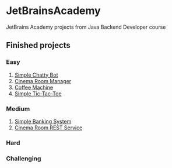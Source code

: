 # JetBrainsAcademy
JetBrains Academy projects from Java Backend Developer course

## Finished projects
### Easy
1) [Simple Chatty Bot](https://github.com/SmartOven/JetBrainsAcademy/tree/main/SimpleChattyBot)
2) [Cinema Room Manager](https://github.com/SmartOven/JetBrainsAcademy/tree/main/CinemaRoomManager)
3) [Coffee Machine](https://github.com/SmartOven/JetBrainsAcademy/tree/main/CoffeeMachine)
4) [Simple Tic-Tac-Toe](https://github.com/SmartOven/JetBrainsAcademy/tree/main/SimpleTicTacToe)

### Medium
1) [Simple Banking System](https://github.com/SmartOven/JetBrainsAcademy/tree/main/SimpleBankingSystem)
2) [Cinema Room REST Service](https://github.com/SmartOven/JetBrainsAcademy/tree/main/CinemaRoomRESTService)

### Hard


### Challenging

